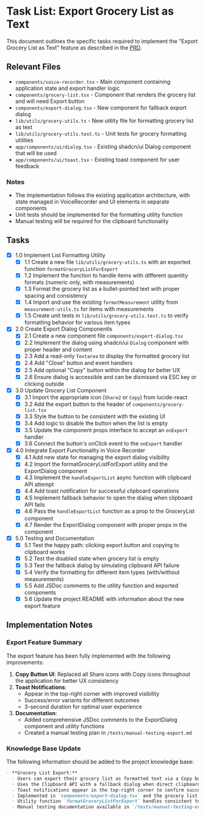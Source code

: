 # Task List: Export Grocery List as Text

This document outlines the specific tasks required to implement the "Export Grocery List as Text" feature as described in the [PRD](/tasks/prd-export-groceries.md).

## Relevant Files

- `components/voice-recorder.tsx` - Main component containing application state and export handler logic
- `components/grocery-list.tsx` - Component that renders the grocery list and will need Export button
- `components/export-dialog.tsx` - New component for fallback export dialog
- `lib/utils/grocery-utils.ts` - New utility file for formatting grocery list as text
- `lib/utils/grocery-utils.test.ts` - Unit tests for grocery formatting utilities
- `app/components/ui/dialog.tsx` - Existing shadcn/ui Dialog component that will be used
- `app/components/ui/toast.tsx` - Existing toast component for user feedback

### Notes

- The implementation follows the existing application architecture, with state managed in VoiceRecorder and UI elements in separate components
- Unit tests should be implemented for the formatting utility function
- Manual testing will be required for the clipboard functionality

## Tasks

- [x] 1.0 Implement List Formatting Utility
  - [x] 1.1 Create a new file `lib/utils/grocery-utils.ts` with an exported function `formatGroceryListForExport`
  - [x] 1.2 Implement the function to handle items with different quantity formats (numeric only, with measurements)
  - [x] 1.3 Format the grocery list as a bullet-pointed text with proper spacing and consistency
  - [x] 1.4 Import and use the existing `formatMeasurement` utility from `measurement-utils.ts` for items with measurements
  - [x] 1.5 Create unit tests in `lib/utils/grocery-utils.test.ts` to verify formatting behavior for various item types

- [x] 2.0 Create Export Dialog Componentls
  - [x] 2.1 Create a new component file `components/export-dialog.tsx`
  - [x] 2.2 Implement the dialog using shadcn/ui `Dialog` component with proper header and content
  - [x] 2.3 Add a read-only `Textarea` to display the formatted grocery list
  - [x] 2.4 Add "Close" button and event handlers
  - [x] 2.5 Add optional "Copy" button within the dialog for better UX
  - [x] 2.6 Ensure dialog is accessible and can be dismissed via ESC key or clicking outside

- [x] 3.0 Update Grocery List Component
  - [x] 3.1 Import the appropriate icon (`Share2` or `Copy`) from lucide-react
  - [x] 3.2 Add the export button to the header of `components/grocery-list.tsx`
  - [x] 3.3 Style the button to be consistent with the existing UI
  - [x] 3.4 Add logic to disable the button when the list is empty
  - [x] 3.5 Update the component props interface to accept an `onExport` handler
  - [x] 3.6 Connect the button's onClick event to the `onExport` handler

- [x] 4.0 Integrate Export Functionality in Voice Recorder
  - [x] 4.1 Add new state for managing the export dialog visibility
  - [x] 4.2 Import the formatGroceryListForExport utility and the ExportDialog component
  - [x] 4.3 Implement the `handleExportList` async function with clipboard API attempt
  - [x] 4.4 Add toast notification for successful clipboard operations
  - [x] 4.5 Implement fallback behavior to open the dialog when clipboard API fails
  - [x] 4.6 Pass the `handleExportList` function as a prop to the GroceryList component
  - [x] 4.7 Render the ExportDialog component with proper props in the component

- [x] 5.0 Testing and Documentation
  - [x] 5.1 Test the happy path: clicking export button and copying to clipboard works
  - [x] 5.2 Test the disabled state when grocery list is empty
  - [x] 5.3 Test the fallback dialog by simulating clipboard API failure
  - [x] 5.4 Verify the formatting for different item types (with/without measurements)
  - [x] 5.5 Add JSDoc comments to the utility function and exported components
  - [x] 5.6 Update the project README with information about the new export feature

## Implementation Notes

### Export Feature Summary

The export feature has been fully implemented with the following improvements:

1. **Copy Button UI**: Replaced all Share icons with Copy icons throughout the application for better UX consistency
2. **Toast Notifications**: 
   - Appear in the top-right corner with improved visibility
   - Success/error variants for different outcomes
   - 3-second duration for optimal user experience
3. **Documentation**:
   - Added comprehensive JSDoc comments to the ExportDialog component and utility functions
   - Created a manual testing plan in `/tests/manual-testing-export.md`

### Knowledge Base Update

The following information should be added to the project knowledge base:

```markdown
- **Grocery List Export:**
  - Users can export their grocery list as formatted text via a Copy button in the grocery list header
  - Uses the Clipboard API with a fallback dialog when direct clipboard access is unavailable
  - Toast notifications appear in the top-right corner to confirm successful copying
  - Implemented in `components/export-dialog.tsx` and the grocery list component
  - Utility function `formatGroceryListForExport` handles consistent text formatting with bullet points
  - Manual testing documentation available in `/tests/manual-testing-export.md`
```
